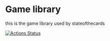 # Game library

this is the game library used by stateofthecards

[![Actions Status](https://github.com/Bloomdex/2.4-gamelib/workflows/unittests/badge.svg)](https://github.com/Bloomdex/2.4-gamelib/actions)
